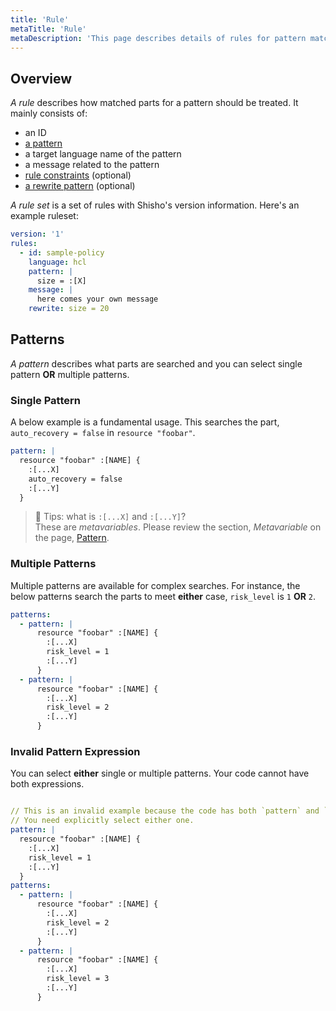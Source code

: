 ```yaml
---
title: 'Rule'
metaTitle: 'Rule'
metaDescription: 'This page describes details of rules for pattern matching.'
---
```


## Overview

_A rule_ describes how matched parts for a pattern should be treated. It mainly consists of:

- an ID
- [a pattern](/learn-shisho/01-pattern)
- a target language name of the pattern
- a message related to the pattern
- [rule constraints](/learn-shisho/03-constraint) (optional)
- [a rewrite pattern](/learn-shisho/04-rewrite-pattern) (optional)

_A rule set_ is a set of rules with Shisho's version information. Here's an example ruleset:

```yaml
version: '1'
rules:
  - id: sample-policy
    language: hcl
    pattern: |
      size = :[X]
    message: |
      here comes your own message
    rewrite: size = 20
```

## Patterns

_A pattern_ describes what parts are searched and you can select single pattern **OR** multiple patterns.

### Single Pattern

A below example is a fundamental usage. This searches the part, `auto_recovery = false` in `resource "foobar"`. 

```yaml
pattern: |
  resource "foobar" :[NAME] {
    :[...X]
    auto_recovery = false
    :[...Y]
  }
```

> 📝 Tips: what is `:[...X]` and `:[...Y]`?  
> These are _metavariables_. Please review the section, _Metavariable_ on the page, [Pattern](/learn-shisho/01-pattern). 

### Multiple Patterns

Multiple patterns are available for complex searches. For instance, the below patterns search the parts to meet **either** case, `risk_level` is `1` **OR** `2`. 

```yaml
patterns:
  - pattern: |
      resource "foobar" :[NAME] {
        :[...X]
        risk_level = 1
        :[...Y]
      }
  - pattern: |
      resource "foobar" :[NAME] {
        :[...X]
        risk_level = 2
        :[...Y]
      }
```

### Invalid Pattern Expression

You can select **either** single or multiple patterns. Your code cannot have both expressions.

```yaml

// This is an invalid example because the code has both `pattern` and `patterns`.
// You need explicitly select either one. 
pattern: | 
  resource "foobar" :[NAME] {
    :[...X]
    risk_level = 1
    :[...Y]
  }
patterns:
  - pattern: | 
      resource "foobar" :[NAME] {
        :[...X]
        risk_level = 2
        :[...Y]
      }
  - pattern: |
      resource "foobar" :[NAME] {
        :[...X]
        risk_level = 3
        :[...Y]
      }
```

